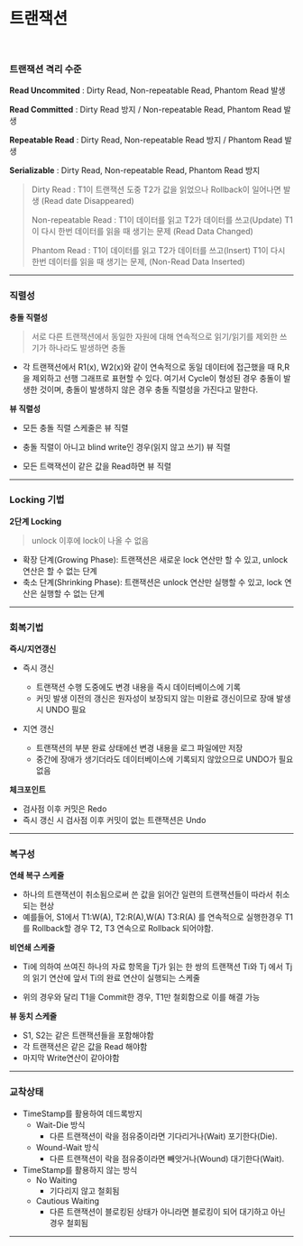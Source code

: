 # 트랜잭션

<br>

### 트랜잭션 격리 수준

**Read Uncommited** : Dirty Read, Non-repeatable Read, Phantom Read 발생

**Read Committed** :  Dirty Read 방지 / Non-repeatable Read, Phantom Read 발생

**Repeatable Read** : Dirty Read, Non-repeatable Read 방지 / Phantom Read 발생

**Serializable** : Dirty Read, Non-repeatable Read, Phantom Read 방지

> Dirty Read : T1이 트랜잭션 도중 T2가 값을 읽었으나 Rollback이 일어나면 발생 (Read date Disappeared)
>
> Non-repeatable Read : T1이 데이터를 읽고 T2가 데이터를 쓰고(Update) T1이 다시 한번 데이터를 읽을 때 생기는 문제 (Read Data Changed)
>
> Phantom Read : T1이 데이터를 읽고 T2가 데이터를 쓰고(Insert) T1이 다시 한번 데이터를 읽을 때 생기는 문제, (Non-Read Data Inserted)

---

### 직렬성

**충돌 직렬성**

> 서로 다른 트랜잭션에서 동일한 자원에 대해 연속적으로 읽기/읽기를 제외한 쓰기가 하나라도 발생하면 충돌

* 각 트랜잭션에서 R1(x), W2(x)와 같이 연속적으로 동일 데이터에 접근했을 때 R,R을 제외하고 선행 그래프로 표현할 수 있다. 여기서 Cycle이 형성된 경우 충돌이 발생한 것이며, 충돌이 발생하지 않은 경우 충돌 직렬성을 가진다고 말한다.

**뷰 직렬성**

* 모든 충돌 직렬 스케줄은 뷰 직렬

* 충돌 직렬이 아니고 blind write인 경우(읽지 않고 쓰기) 뷰 직렬
* 모든 트랙잭션이 같은 값을 Read하면 뷰 직렬

---

### Locking 기법

**2단계 Locking**

> unlock 이후에 lock이 나올 수 없음

- 확장 단계(Growing Phase): 트랜잭션은 새로운 lock 연산만 할 수 있고, unlock 연산은 할 수 없는 단계
- 축소 단계(Shrinking Phase): 트랜잭션은 unlock 연산만 실행할 수 있고, lock 연산은 실행할 수 없는 단계

---

### 회복기법

**즉시/지연갱신**

* 즉시 갱신
  * 트랜잭션 수행 도중에도 변경 내용을 즉시 데이터베이스에 기록
  * 커밋 발생 이전의 갱신은 원자성이 보장되지 않는 미완료 갱신이므로 장애 발생 시 UNDO 필요

* 지연 갱신
  * 트랜잭션의 부분 완료 상태에선 변경 내용을 로그 파일에만 저장
  * 중간에 장애가 생기더라도 데이터베이스에 기록되지 않았으므로 UNDO가 필요 없음

**체크포인트**

* 검사점 이후 커밋은 Redo
* 즉시 갱신 시 검사점 이후 커밋이 없는 트랜잭션은 Undo

---

### 복구성

**연쇄 복구 스케줄**

* 하나의 트랜잭션이 취소됨으로써 쓴 값을 읽어간 일련의 트랜잭션들이 따라서 취소되는 현상
* 예를들어, S1에서 T1:W(A), T2:R(A),W(A) T3:R(A) 를 연속적으로 실행한경우 T1를 Rollback할 경우 T2, T3 연속으로 Rollback 되어야함. 

**비연쇄 스케줄**

* Ti에 의하여 쓰여진 하나의 자료 항목을 Tj가 읽는 한 쌍의 트랜잭션 Ti와 Tj 에서 Tj의 읽기 연산에 앞서 Ti의 완료 연산이 실행되는 스케줄

* 위의 경우와 달리 T1을 Commit한 경우, T1만 철회함으로 이를 해결 가능

**뷰 동치 스케줄**

* S1, S2는 같은 트랜잭션들을 포함해야함
* 각 트랜잭션은 같은 값을 Read 해야함
* 마지막 Write연산이 같아야함

---

### 교착상태

* TimeStamp를 활용하여 데드록방지
  * Wait-Die 방식
    * 다른 트랜잭션이 락을 점유중이라면 기다리거나(Wait) 포기한다(Die).
  * Wound-Wait 방식
    * 다른 트랜잭션이 락을 점유중이라면 빼앗거나(Wound) 대기한다(Wait).
* TimeStamp를 활용하지 않는 방식
  * No Waiting
    * 기다리지 않고 철회됨
  * Cautious Waiting
    * 다른 트랜잭션이 블로킹된 상태가 아니라면 블로킹이 되어 대기하고 아닌 경우 철회됨

---



